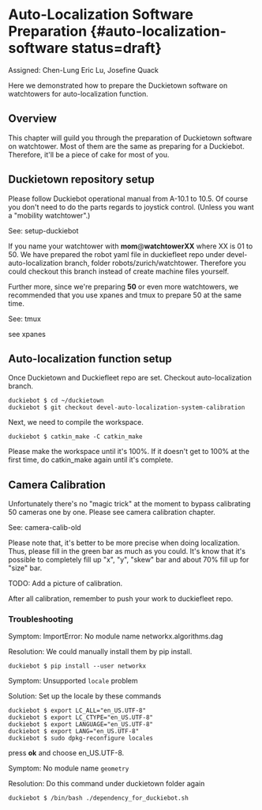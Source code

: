 # Auto-Localization Software Preparation {#auto-localization-software status=draft}

Assigned: Chen-Lung Eric Lu, Josefine Quack

Here we demonstrated how to prepare the Duckietown software on watchtowers for auto-localization function.

## Overview

This chapter will guild you through the preparation of Duckietown software on watchtower. Most of them are the same as preparing for a Duckiebot. Therefore, it'll be a piece of cake for most of you.

## Duckietown repository setup

Please follow Duckiebot operational manual from A-10.1 to 10.5. Of course you don't need to do the parts regards to joystick control. (Unless you want a "mobility watchtower".)

<!-- See:[](#setup-duckiebot) -->
See: setup-duckiebot

If you name your watchtower with **mom**@**watchtowerXX** where XX is 01 to 50. We have prepared the robot yaml file in duckiefleet repo under devel-auto-localization branch, folder robots/zurich/watchtower. Therefore you could checkout this branch instead of create machine files yourself.

Further more, since we're preparing **50** or even more watchtowers, we recommended that you use xpanes and tmux to prepare 50 at the same time.

<!-- See:[](#tmux) -->
See: tmux

<!-- See:[](#xpanes) -->
see xpanes

## Auto-localization function setup

Once Duckietown and Duckiefleet repo are set. Checkout auto-localization branch.

    duckiebot $ cd ~/duckietown
    duckiebot $ git checkout devel-auto-localization-system-calibration

Next, we need to compile the workspace.

    duckiebot $ catkin_make -C catkin_make

Please make the workspace until it's 100%. If it doesn't get to 100% at the first time, do catkin_make again until it's complete.


## Camera Calibration

Unfortunately there's no "magic trick" at the moment to bypass calibrating 50 cameras one by one. Please see camera calibration chapter.

<!-- See: [](#camera-calib-old) -->
See: camera-calib-old

Please note that, it's better to be more precise when doing localization. Thus, please fill in the green bar as much as you could. It's know that it's possible to completely fill up "x", "y", "skew" bar and about 70% fill up for "size" bar.

TODO: Add a picture of calibration.

After all calibration, remember to push your work to duckiefleet repo.

### Troubleshooting

Symptom: ImportError: No module name networkx.algorithms.dag

Resolution: We could manually install them by pip install.

    duckiebot $ pip install --user networkx

Symptom: Unsupported `locale` problem

Solution: Set up the locale by these commands

    duckiebot $ export LC_ALL="en_US.UTF-8"
    duckiebot $ export LC_CTYPE="en_US.UTF-8"
    duckiebot $ export LANGUAGE="en_US.UTF-8"
    duckiebot $ export LANG="en_US.UTF-8"
    duckiebot $ sudo dpkg-reconfigure locales

press **ok** and choose en_US.UTF-8.

Symptom: No module name `geometry`

Resolution: Do this command under duckietown folder again

    duckiebot $ /bin/bash ./dependency_for_duckiebot.sh
